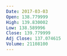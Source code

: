 ```yaml
---
Date: 2017-03-03
Open: 138.779999
High: 139.830002
Low: 138.589996
Close: 139.779999
Adj Close: 137.074615
Volume: 21108100
---
```

